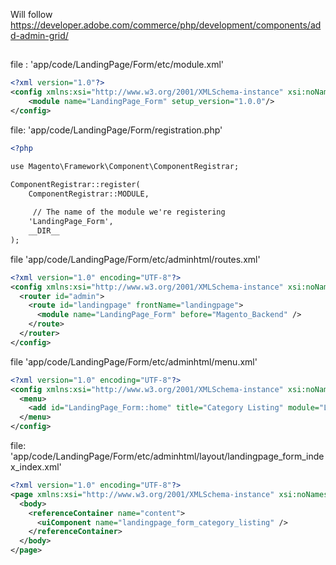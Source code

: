 Will follow https://developer.adobe.com/commerce/php/development/components/add-admin-grid/

##
file : 'app/code/LandingPage/Form/etc/module.xml'

```xml
<?xml version="1.0"?>
<config xmlns:xsi="http://www.w3.org/2001/XMLSchema-instance" xsi:noNamespaceSchemaLocation="urn:magento:framework:Module/etc/module.xsd">
    <module name="LandingPage_Form" setup_version="1.0.0"/>
</config>
```

file: 'app/code/LandingPage/Form/registration.php'

```xml
<?php

use Magento\Framework\Component\ComponentRegistrar;

ComponentRegistrar::register(
    ComponentRegistrar::MODULE,
    
     // The name of the module we're registering
    'LandingPage_Form',
    __DIR__
);
```

file 'app/code/LandingPage/Form/etc/adminhtml/routes.xml'

```xml
<?xml version="1.0" encoding="UTF-8"?>
<config xmlns:xsi="http://www.w3.org/2001/XMLSchema-instance" xsi:noNamespaceSchemaLocation="urn:magento:framework:App/etc/routes.xsd">
  <router id="admin">
    <route id="landingpage" frontName="landingpage">
      <module name="LandingPage_Form" before="Magento_Backend" />
    </route>
  </router>
</config>
```

file 'app/code/LandingPage/Form/etc/adminhtml/menu.xml'

```xml
<?xml version="1.0" encoding="UTF-8"?>
<config xmlns:xsi="http://www.w3.org/2001/XMLSchema-instance" xsi:noNamespaceSchemaLocation="urn:magento:module:Magento_Backend:etc/menu.xsd">
  <menu>
    <add id="LandingPage_Form::home" title="Category Listing" module="LandingPage_Form" sortOrder="1000" parent="Magento_Catalog::catalog_categories" resource="Magento_Catalog::categories" action="landingpage_form/index/index" />
  </menu>
</config>
```

file: 'app/code/LandingPage/Form/etc/adminhtml/layout/landingpage_form_index_index.xml'
```xml
<?xml version="1.0" encoding="UTF-8"?>
<page xmlns:xsi="http://www.w3.org/2001/XMLSchema-instance" xsi:noNamespaceSchemaLocation="urn:magento:framework:View/Layout/etc/page_configuration.xsd">
  <body>
    <referenceContainer name="content">
      <uiComponent name="landingpage_form_category_listing" />
    </referenceContainer>
  </body>
</page>
```





